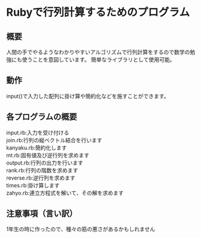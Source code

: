 # Rubyで行列計算するためのプログラム

## 概要
人間の手でやるようなわかりやすいアルゴリズムで行列計算をするので数学の勉強にも使うことを意図しています。
簡単なライブラリとして使用可能。

## 動作
input()で入力した配列に掛け算や簡約化などを施すことができます。

## 各プログラムの概要
input.rb:入力を受け付ける  
join.rb:行列の縦ベクトル結合を行います  
kanyaku.rb:簡約化します  
mt.rb:固有値及び逆行列を求めます  
output.rb:行列の出力を行います    
rank.rb:行列の階数を求めます      
reverse.rb:逆行列を求めます      
times.rb:掛け算します    
zahyo.rb:連立方程式を解いて、その解を求めます    

## 注意事項（言い訳）
1年生の時に作ったので、種々の筋の悪さがあるかもしれません
